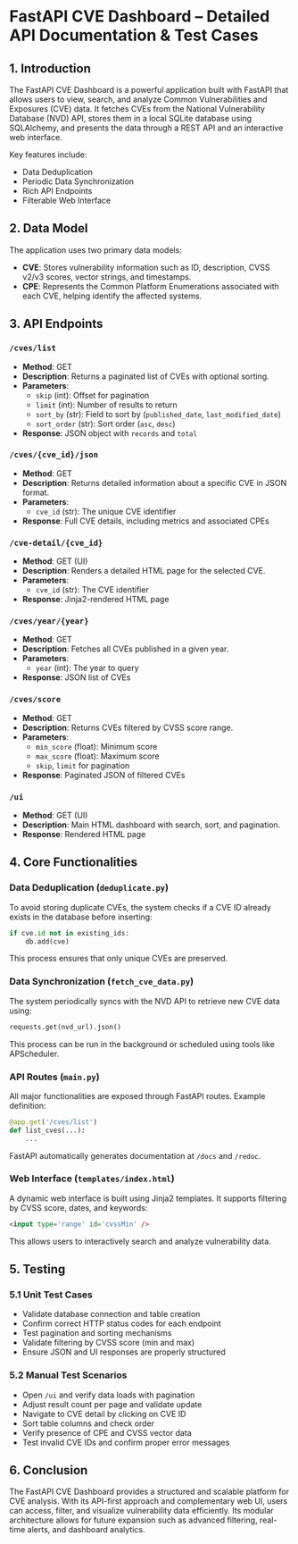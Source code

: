 # FastAPI CVE Dashboard – Detailed API Documentation & Test Cases

## 1. Introduction
The FastAPI CVE Dashboard is a powerful application built with FastAPI that allows users to view, search, and analyze Common Vulnerabilities and Exposures (CVE) data. It fetches CVEs from the National Vulnerability Database (NVD) API, stores them in a local SQLite database using SQLAlchemy, and presents the data through a REST API and an interactive web interface.

Key features include:
- Data Deduplication
- Periodic Data Synchronization
- Rich API Endpoints
- Filterable Web Interface

## 2. Data Model
The application uses two primary data models:
- **CVE**: Stores vulnerability information such as ID, description, CVSS v2/v3 scores, vector strings, and timestamps.
- **CPE**: Represents the Common Platform Enumerations associated with each CVE, helping identify the affected systems.

## 3. API Endpoints

### `/cves/list`
- **Method**: GET
- **Description**: Returns a paginated list of CVEs with optional sorting.
- **Parameters**:
  - `skip` (int): Offset for pagination
  - `limit` (int): Number of results to return
  - `sort_by` (str): Field to sort by (`published_date`, `last_modified_date`)
  - `sort_order` (str): Sort order (`asc`, `desc`)
- **Response**: JSON object with `records` and `total`

### `/cves/{cve_id}/json`
- **Method**: GET
- **Description**: Returns detailed information about a specific CVE in JSON format.
- **Parameters**:
  - `cve_id` (str): The unique CVE identifier
- **Response**: Full CVE details, including metrics and associated CPEs

### `/cve-detail/{cve_id}`
- **Method**: GET (UI)
- **Description**: Renders a detailed HTML page for the selected CVE.
- **Parameters**:
  - `cve_id` (str): The CVE identifier
- **Response**: Jinja2-rendered HTML page

### `/cves/year/{year}`
- **Method**: GET
- **Description**: Fetches all CVEs published in a given year.
- **Parameters**:
  - `year` (int): The year to query
- **Response**: JSON list of CVEs

### `/cves/score`
- **Method**: GET
- **Description**: Returns CVEs filtered by CVSS score range.
- **Parameters**:
  - `min_score` (float): Minimum score
  - `max_score` (float): Maximum score
  - `skip`, `limit` for pagination
- **Response**: Paginated JSON of filtered CVEs

### `/ui`
- **Method**: GET (UI)
- **Description**: Main HTML dashboard with search, sort, and pagination.
- **Response**: Rendered HTML page

## 4. Core Functionalities

### Data Deduplication (`deduplicate.py`)
To avoid storing duplicate CVEs, the system checks if a CVE ID already exists in the database before inserting:
```python
if cve.id not in existing_ids:
    db.add(cve)
```
This process ensures that only unique CVEs are preserved.

### Data Synchronization (`fetch_cve_data.py`)
The system periodically syncs with the NVD API to retrieve new CVE data using:
```python
requests.get(nvd_url).json()
```
This process can be run in the background or scheduled using tools like APScheduler.

### API Routes (`main.py`)
All major functionalities are exposed through FastAPI routes. Example definition:
```python
@app.get('/cves/list')
def list_cves(...):
    ...
```
FastAPI automatically generates documentation at `/docs` and `/redoc`.

### Web Interface (`templates/index.html`)
A dynamic web interface is built using Jinja2 templates. It supports filtering by CVSS score, dates, and keywords:
```html
<input type='range' id='cvssMin' />
```
This allows users to interactively search and analyze vulnerability data.

## 5. Testing

### 5.1 Unit Test Cases
- Validate database connection and table creation
- Confirm correct HTTP status codes for each endpoint
- Test pagination and sorting mechanisms
- Validate filtering by CVSS score (min and max)
- Ensure JSON and UI responses are properly structured

### 5.2 Manual Test Scenarios
- Open `/ui` and verify data loads with pagination
- Adjust result count per page and validate update
- Navigate to CVE detail by clicking on CVE ID
- Sort table columns and check order
- Verify presence of CPE and CVSS vector data
- Test invalid CVE IDs and confirm proper error messages

## 6. Conclusion
The FastAPI CVE Dashboard provides a structured and scalable platform for CVE analysis. With its API-first approach and complementary web UI, users can access, filter, and visualize vulnerability data efficiently. Its modular architecture allows for future expansion such as advanced filtering, real-time alerts, and dashboard analytics.

